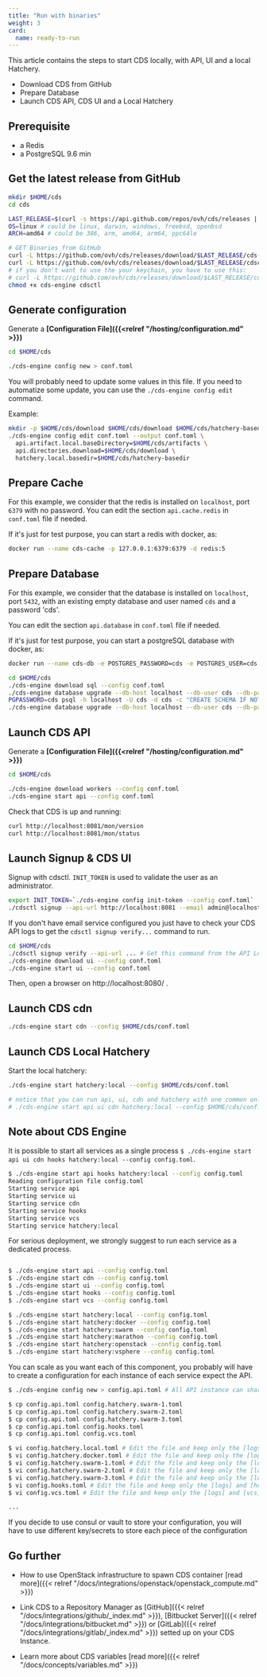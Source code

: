 ```yaml
---
title: "Run with binaries"
weight: 3
card: 
  name: ready-to-run
---
```


This article contains the steps to start CDS locally, with API, UI and a local Hatchery.

- Download CDS from GitHub
- Prepare Database
- Launch CDS API, CDS UI and a Local Hatchery

## Prerequisite

- a Redis
- a PostgreSQL 9.6 min

## Get the latest release from GitHub

```bash
mkdir $HOME/cds
cd cds

LAST_RELEASE=$(curl -s https://api.github.com/repos/ovh/cds/releases | grep tag_name | head -n 1 | cut -d '"' -f 4)
OS=linux # could be linux, darwin, windows, freebsd, openbsd
ARCH=amd64 # could be 386, arm, amd64, arm64, ppc64le

# GET Binaries from GitHub
curl -L https://github.com/ovh/cds/releases/download/$LAST_RELEASE/cds-engine-$OS-$ARCH -o cds-engine
curl -L https://github.com/ovh/cds/releases/download/$LAST_RELEASE/cdsctl-$OS-$ARCH -o cdsctl
# if you don't want to use the your keychain, you have to use this:
# curl -L https://github.com/ovh/cds/releases/download/$LAST_RELEASE/cdsctl-$OS-$ARCH-nokeychain -o cdsctl
chmod +x cds-engine cdsctl

```

## Generate configuration

Generate a **[Configuration File]({{<relref "/hosting/configuration.md" >}})**

```bash
cd $HOME/cds

./cds-engine config new > conf.toml
```

You will probably need to update some values in this file. If you need to automatize some update, you 
can use the `./cds-engine config edit` command.

Example:

```bash
mkdir -p $HOME/cds/download $HOME/cds/download $HOME/cds/hatchery-basedir
./cds-engine config edit conf.toml --output conf.toml \
  api.artifact.local.baseDirectory=$HOME/cds/artifacts \
  api.directories.download=$HOME/cds/download \
  hatchery.local.basedir=$HOME/cds/hatchery-basedir
```

## Prepare Cache

For this example, we consider that the redis is installed on `localhost`, port `6379` with no password.
You can edit the section `api.cache.redis` in `conf.toml` file if needed.

If it's just for test purpose, you can start a redis with docker, as:

```bash
docker run --name cds-cache -p 127.0.0.1:6379:6379 -d redis:5
```


## Prepare Database

For this example, we consider that the database is installed on `localhost`,
port `5432`, with an existing empty database and user named `cds` and a password 'cds'.

You can edit the section `api.database` in `conf.toml` file if needed.

If it's just for test purpose, you can start a postgreSQL database with docker, as:

```bash
docker run --name cds-db -e POSTGRES_PASSWORD=cds -e POSTGRES_USER=cds -e POSTGRES_DB=cds -p 127.0.0.1:5432:5432 -d postgres:9.6
```

```bash
cd $HOME/cds
./cds-engine download sql --config conf.toml
./cds-engine database upgrade --db-host localhost --db-user cds --db-password cds --db-name cds --dh-schema public --db-sslmode disable --db-port 5432 --migrate-dir sql/api
PGPASSWORD=cds psql -h localhost -U cds -d cds -c "CREATE SCHEMA IF NOT EXISTS cdn AUTHORIZATION cds;"
./cds-engine database upgrade --db-host localhost --db-user cds --db-password cds --db-name cds --dh-schema cdn --db-sslmode disable --db-port 5432 --migrate-dir sql/cdn
```

## Launch CDS API

Generate a **[Configuration File]({{<relref "/hosting/configuration.md" >}})**

```bash
cd $HOME/cds

./cds-engine download workers --config conf.toml
./cds-engine start api --config conf.toml
```

Check that CDS is up and running:

```bash
curl http://localhost:8081/mon/version
curl http://localhost:8081/mon/status
```

## Launch Signup & CDS UI

Signup with cdsctl. `INIT_TOKEN` is used to validate the user as an administrator.

```bash
export INIT_TOKEN=`./cds-engine config init-token --config conf.toml`
./cdsctl signup --api-url http://localhost:8081 --email admin@localhost.local --username admin --fullname admin
```

If you don't have email service configured you just have to check your CDS API logs to get the `cdsctl signup verify...` command to run.


```bash
cd $HOME/cds
./cdsctl signup verify --api-url ... # Get this command from the API Logs
./cds-engine download ui --config conf.toml
./cds-engine start ui --config conf.toml
```

Then, open a browser on http://localhost:8080/ .

## Launch CDS cdn

```bash
./cds-engine start cdn --config $HOME/cds/conf.toml
```

## Launch CDS Local Hatchery

Start the local hatchery:

```bash
./cds-engine start hatchery:local --config $HOME/cds/conf.toml

# notice that you can run api, ui, cdn and hatchery with one common only:
# ./cds-engine start api ui cdn hatchery:local --config $HOME/cds/conf.toml
```

## Note about CDS Engine

It is possible to start all services as a single process `$ ./cds-engine start api ui cdn hooks hatchery:local --config config.toml`.

```bash
$ ./cds-engine start api hooks hatchery:local --config config.toml
Reading configuration file config.toml
Starting service api
Starting service ui
Starting service cdn
Starting service hooks
Starting service vcs
Starting service hatchery:local
```

For serious deployment, we strongly suggest to run each service as a dedicated process.

```bash

$ ./cds-engine start api --config config.toml
$ ./cds-engine start cdn --config config.toml
$ ./cds-engine start ui --config config.toml
$ ./cds-engine start hooks --config config.toml
$ ./cds-engine start vcs --config config.toml

$ ./cds-engine start hatchery:local --config config.toml
$ ./cds-engine start hatchery:docker --config config.toml
$ ./cds-engine start hatchery:swarm --config config.toml
$ ./cds-engine start hatchery:marathon --config config.toml
$ ./cds-engine start hatchery:openstack --config config.toml
$ ./cds-engine start hatchery:vsphere --config config.toml

```

You can scale as you want each of this component, you probably will have to create a configuration for each instance of each service expect the API.

```bash
$ ./cds-engine config new > config.api.toml # All API instance can share the same configuration.

$ cp config.api.toml config.hatchery.swarm-1.toml
$ cp config.api.toml config.hatchery.swarm-2.toml
$ cp config.api.toml config.hatchery.swarm-3.toml
$ cp config.api.toml config.hooks.toml
$ cp config.api.toml config.vcs.toml

$ vi config.hatchery.local.toml # Edit the file and keep only the [logs] and [hatchery]/[hatchery.local] sections
$ vi config.hatchery.docker.toml # Edit the file and keep only the [logs] and [hatchery]/[hatchery.docker] sections
$ vi config.hatchery.swarm-1.toml # Edit the file and keep only the [logs] and [hatchery]/[hatchery.swarm] sections
$ vi config.hatchery.swarm-2.toml # Edit the file and keep only the [logs] and [hatchery]/[hatchery.swarm] sections
$ vi config.hatchery.swarm-3.toml # Edit the file and keep only the [logs] and [hatchery]/[hatchery.swarm] sections
$ vi config.hooks.toml # Edit the file and keep only the [logs] and [hooks] sections
$ vi config.vcs.toml # Edit the file and keep only the [logs] and [vcs] sections

...
```

If you decide to use consul or vault to store your configuration, you will have to use different key/secrets to store each piece of the configuration

## Go further

- How to use OpenStack infrastructure to spawn CDS container [read more]({{< relref "/docs/integrations/openstack/openstack_compute.md" >}})
* Link CDS to a Repository Manager as [GitHub]({{< relref "/docs/integrations/github/_index.md" >}}), [Bitbucket Server]({{< relref "/docs/integrations/bitbucket.md" >}}) or [GitLab]({{< relref "/docs/integrations/gitlab/_index.md" >}}) setted up on your CDS Instance.
- Learn more about CDS variables [read more]({{< relref "/docs/concepts/variables.md" >}})
